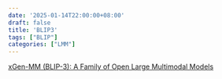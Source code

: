 ```yaml
---
date: '2025-01-14T22:00:00+08:00'
draft: false
title: 'BLIP3'
tags: ["BLIP"]
categories: ["LMM"]
---
```


[xGen-MM (BLIP-3): A Family of Open Large Multimodal Models](https://xves6ft58q.feishu.cn/docx/DVoWd5FWSop3KixlqZAciawynad?from=from_copylink)
